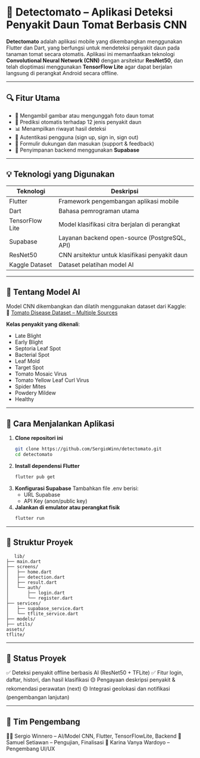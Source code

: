 # 🍅 Detectomato – Aplikasi Deteksi Penyakit Daun Tomat Berbasis CNN

**Detectomato** adalah aplikasi mobile yang dikembangkan menggunakan Flutter dan Dart, yang berfungsi untuk mendeteksi penyakit daun pada tanaman tomat secara otomatis. Aplikasi ini memanfaatkan teknologi **Convolutional Neural Network (CNN)** dengan arsitektur **ResNet50**, dan telah dioptimasi menggunakan **TensorFlow Lite** agar dapat berjalan langsung di perangkat Android secara offline.

---

## 🔍 Fitur Utama

- 📸 Mengambil gambar atau mengunggah foto daun tomat
- 🧠 Prediksi otomatis terhadap 12 jenis penyakit daun
- 📊 Menampilkan riwayat hasil deteksi
- 👤 Autentikasi pengguna (sign up, sign in, sign out)
- 📝 Formulir dukungan dan masukan (support & feedback)
- 💾 Penyimpanan backend menggunakan **Supabase**

---

## 💡 Teknologi yang Digunakan

| Teknologi       | Deskripsi                                          |
|-----------------|----------------------------------------------------|
| Flutter         | Framework pengembangan aplikasi mobile             |
| Dart            | Bahasa pemrograman utama                           |
| TensorFlow Lite | Model klasifikasi citra berjalan di perangkat      |
| Supabase        | Layanan backend open-source (PostgreSQL, API)      |
| ResNet50        | CNN arsitektur untuk klasifikasi penyakit daun     |
| Kaggle Dataset  | Dataset pelatihan model AI                         |

---

## 🧠 Tentang Model AI

Model CNN dikembangkan dan dilatih menggunakan dataset dari Kaggle:  
🔗 [Tomato Disease Dataset – Multiple Sources](https://www.kaggle.com/datasets/cookiefinder/tomato-disease-multiple-sources)

**Kelas penyakit yang dikenali**:
- Late Blight  
- Early Blight  
- Septoria Leaf Spot  
- Bacterial Spot  
- Leaf Mold  
- Target Spot  
- Tomato Mosaic Virus  
- Tomato Yellow Leaf Curl Virus  
- Spider Mites  
- Powdery Mildew  
- Healthy

---

## 🚀 Cara Menjalankan Aplikasi

1. **Clone repositori ini**
   ```bash
   git clone https://github.com/SergioWinn/detectomato.git
   cd detectomato
   ```
2. **Install dependensi Flutter**
   ```bash
   flutter pub get
   ```
3. **Konfigurasi Supabase**
   Tambahkan file .env berisi:
   - URL Supabase
   - API Key (anon/public key)
4. **Jalankan di emulator atau perangkat fisik**
   ```bash
   flutter run
   ```

---

## 📁 Struktur Proyek
   ```arduino
      lib/
   ├── main.dart
   ├── screens/
   │   ├── home.dart
   │   ├── detection.dart
   │   ├── result.dart
   │   └── auth/
   │       ├── login.dart
   │       └── register.dart
   ├── services/
   │   ├── supabase_service.dart
   │   └── tflite_service.dart
   ├── models/
   ├── utils/
   assets/
   tflite/
   ```

---

## 📌 Status Proyek
✅ Deteksi penyakit offline berbasis AI (ResNet50 + TFLite)
✅ Fitur login, daftar, histori, dan hasil klasifikasi
🟡 Pengayaan deskripsi penyakit & rekomendasi perawatan (next)
🟡 Integrasi geolokasi dan notifikasi (pengembangan lanjutan)

---

## 👥 Tim Pengembang
👨‍💻 Sergio Winnero – AI/Model CNN, Flutter, TensorFlowLite, Backend
🧪 Samuel Setiawan – Pengujian, Finalisasi
🎨 Karina Vanya Wardoyo – Pengembang UI/UX
